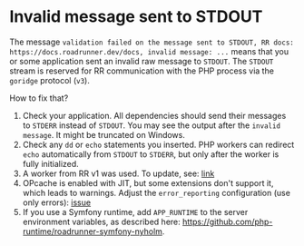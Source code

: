 # Invalid message sent to STDOUT

The message `validation failed on the message sent to STDOUT, RR docs: https://docs.roadrunner.dev/docs, invalid message: ...` means that you or some application sent an invalid raw message to `STDOUT`.
The `STDOUT` stream is reserved for RR communication with the PHP process via the `goridge` protocol (`v3`).

How to fix that?  

1. Check your application. All dependencies should send their messages to `STDERR` instead of `STDOUT`. You may see the output after the `invalid message`. It might be truncated on Windows.
2. Check any `dd` or `echo` statements you inserted. PHP workers can redirect `echo` automatically from `STDOUT` to `STDERR`, but only after the worker is fully initialized.
3. A worker from RR v1 was used. To update, see: [link](../integration/migration.md)
4. OPcache is enabled with JIT, but some extensions don't support it, which leads to warnings. Adjust the `error_reporting` configuration (use only errors): [issue](https://github.com/roadrunner-server/roadrunner/issues/1306)
5. If you use a Symfony runtime, add `APP_RUNTIME` to the server environment variables, as described here: https://github.com/php-runtime/roadrunner-symfony-nyholm.
